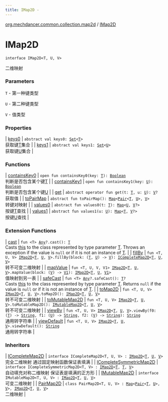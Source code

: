 ```yaml
---
title: IMap2D - 
---
```


[org.mechdancer.common.collection.map2d](../index.html) / [IMap2D](./index.html)

# IMap2D

`interface IMap2D<T, U, V>`

二维映射

### Parameters

`T` - 第一种键类型

`U` - 第二种键类型

`V` - 值类型

### Properties

| [keys0](keys0.html) | `abstract val keys0: `[`Set`](https://kotlinlang.org/api/latest/jvm/stdlib/kotlin.collections/-set/index.html)`<`[`T`](index.html#T)`>`<br>获取键[T](index.html#T)集合 |
| [keys1](keys1.html) | `abstract val keys1: `[`Set`](https://kotlinlang.org/api/latest/jvm/stdlib/kotlin.collections/-set/index.html)`<`[`U`](index.html#U)`>`<br>获取键[U](index.html#U)集合 |

### Functions

| [containsKey0](contains-key0.html) | `open fun containsKey0(key: `[`T`](index.html#T)`): `[`Boolean`](https://kotlinlang.org/api/latest/jvm/stdlib/kotlin/-boolean/index.html)<br>判断是否包含某个键[T](index.html#T) |
| [containsKey1](contains-key1.html) | `open fun containsKey1(key: `[`U`](index.html#U)`): `[`Boolean`](https://kotlinlang.org/api/latest/jvm/stdlib/kotlin/-boolean/index.html)<br>判断是否包含某个键[U](index.html#U) |
| [get](get.html) | `abstract operator fun get(t: `[`T`](index.html#T)`, u: `[`U`](index.html#U)`): `[`V`](index.html#V)`?`<br>获取值 |
| [toPairMap](to-pair-map.html) | `abstract fun toPairMap(): `[`Map`](https://kotlinlang.org/api/latest/jvm/stdlib/kotlin.collections/-map/index.html)`<`[`Pair`](https://kotlinlang.org/api/latest/jvm/stdlib/kotlin/-pair/index.html)`<`[`T`](index.html#T)`, `[`U`](index.html#U)`>, `[`V`](index.html#V)`>`<br>转键对映射 |
| [values0](values0.html) | `abstract fun values0(t: `[`T`](index.html#T)`): `[`Map`](https://kotlinlang.org/api/latest/jvm/stdlib/kotlin.collections/-map/index.html)`<`[`U`](index.html#U)`, `[`V`](index.html#V)`?>`<br>按键[T](index.html#T)查找 |
| [values1](values1.html) | `abstract fun values1(u: `[`U`](index.html#U)`): `[`Map`](https://kotlinlang.org/api/latest/jvm/stdlib/kotlin.collections/-map/index.html)`<`[`T`](index.html#T)`, `[`V`](index.html#V)`?>`<br>按键[U](index.html#U)查找 |

### Extension Functions

| [cast](../../org.mechdancer.common.extension/kotlin.-any/cast.html) | `fun <T> `[`Any`](https://kotlinlang.org/api/latest/jvm/stdlib/kotlin/-any/index.html)`?.cast(): `[`T`](../../org.mechdancer.common.extension/kotlin.-any/cast.html#T)<br>Casts [this](../../org.mechdancer.common.extension/kotlin.-any/cast/-this-.html) to the class represented by type parameter [T](../../org.mechdancer.common.extension/kotlin.-any/cast.html#T). Throws an exception if the value is `null` or if it is not an instance of [T](../../org.mechdancer.common.extension/kotlin.-any/cast.html#T). |
| [fillBy](../fill-by.html) | `fun <T, U, V> `[`IMap2D`](./index.html)`<`[`T`](../fill-by.html#T)`, `[`U`](../fill-by.html#U)`, `[`V`](../fill-by.html#V)`>.fillBy(block: (`[`T`](../fill-by.html#T)`, `[`U`](../fill-by.html#U)`) -> `[`V`](../fill-by.html#V)`): `[`ICompleteMap2D`](../-i-complete-map2-d/index.html)`<`[`T`](../fill-by.html#T)`, `[`U`](../fill-by.html#U)`, `[`V`](../fill-by.html#V)`>`<br>转不可变二维映射 |
| [mapValue](../map-value.html) | `fun <T, U, V, V1> `[`IMap2D`](./index.html)`<`[`T`](../map-value.html#T)`, `[`U`](../map-value.html#U)`, `[`V`](../map-value.html#V)`>.mapValue(block: (`[`V`](../map-value.html#V)`) -> `[`V1`](../map-value.html#V1)`): `[`IMap2D`](./index.html)`<`[`T`](../map-value.html#T)`, `[`U`](../map-value.html#U)`, `[`V1`](../map-value.html#V1)`>`<br>值映射到另一表 |
| [safeCast](../../org.mechdancer.common.extension/kotlin.-any/safe-cast.html) | `fun <T> `[`Any`](https://kotlinlang.org/api/latest/jvm/stdlib/kotlin/-any/index.html)`?.safeCast(): `[`T`](../../org.mechdancer.common.extension/kotlin.-any/safe-cast.html#T)`?`<br>Casts [this](../../org.mechdancer.common.extension/kotlin.-any/safe-cast/-this-.html) to the class represented by type parameter [T](../../org.mechdancer.common.extension/kotlin.-any/safe-cast.html#T). Returns `null` if the value is `null` or if it is not an instance of [T](../../org.mechdancer.common.extension/kotlin.-any/safe-cast.html#T). |
| [toMap2D](../to-map2-d.html) | `fun <T, U, V> `[`IMap2D`](./index.html)`<`[`T`](../to-map2-d.html#T)`, `[`U`](../to-map2-d.html#U)`, `[`V`](../to-map2-d.html#V)`>.toMap2D(): `[`IMap2D`](./index.html)`<`[`T`](../to-map2-d.html#T)`, `[`U`](../to-map2-d.html#U)`, `[`V`](../to-map2-d.html#V)`>`<br>转不可变二维映射 |
| [toMutableMap2D](../to-mutable-map2-d.html) | `fun <T, U, V> `[`IMap2D`](./index.html)`<`[`T`](../to-mutable-map2-d.html#T)`, `[`U`](../to-mutable-map2-d.html#U)`, `[`V`](../to-mutable-map2-d.html#V)`>.toMutableMap2D(): `[`IMutableMap2D`](../-i-mutable-map2-d/index.html)`<`[`T`](../to-mutable-map2-d.html#T)`, `[`U`](../to-mutable-map2-d.html#U)`, `[`V`](../to-mutable-map2-d.html#V)`>`<br>转不可变二维映射 |
| [viewBy](../view-by.html) | `fun <T, U, V> `[`IMap2D`](./index.html)`<`[`T`](../view-by.html#T)`, `[`U`](../view-by.html#U)`, `[`V`](../view-by.html#V)`>.viewBy(f0: (`[`T`](../view-by.html#T)`) -> `[`String`](https://kotlinlang.org/api/latest/jvm/stdlib/kotlin/-string/index.html)`, f1: (`[`U`](../view-by.html#U)`) -> `[`String`](https://kotlinlang.org/api/latest/jvm/stdlib/kotlin/-string/index.html)`, f2: (`[`V`](../view-by.html#V)`) -> `[`String`](https://kotlinlang.org/api/latest/jvm/stdlib/kotlin/-string/index.html)`): `[`String`](https://kotlinlang.org/api/latest/jvm/stdlib/kotlin/-string/index.html)<br>通用转字符串 |
| [viewDefault](../view-default.html) | `fun <T, U, V> `[`IMap2D`](./index.html)`<`[`T`](../view-default.html#T)`, `[`U`](../view-default.html#U)`, `[`V`](../view-default.html#V)`>.viewDefault(): `[`String`](https://kotlinlang.org/api/latest/jvm/stdlib/kotlin/-string/index.html)<br>通用转字符串 |

### Inheritors

| [ICompleteMap2D](../-i-complete-map2-d/index.html) | `interface ICompleteMap2D<T, U, V> : `[`IMap2D`](./index.html)`<`[`T`](../-i-complete-map2-d/index.html#T)`, `[`U`](../-i-complete-map2-d/index.html#U)`, `[`V`](../-i-complete-map2-d/index.html#V)`>`<br>完全二维映射 通过固定映射函数保证表填满 |
| [ICompleteSymmetricMap2D](../-i-complete-symmetric-map2-d/index.html) | `interface ICompleteSymmetricMap2D<T, V> : `[`IMap2D`](./index.html)`<`[`T`](../-i-complete-symmetric-map2-d/index.html#T)`, `[`T`](../-i-complete-symmetric-map2-d/index.html#T)`, `[`V`](../-i-complete-symmetric-map2-d/index.html#V)`>`<br>自动填充对称二维映射 保证表是填满的正方形 |
| [IMutableMap2D](../-i-mutable-map2-d/index.html) | `interface IMutableMap2D<T, U, V> : `[`IMap2D`](./index.html)`<`[`T`](../-i-mutable-map2-d/index.html#T)`, `[`U`](../-i-mutable-map2-d/index.html#U)`, `[`V`](../-i-mutable-map2-d/index.html#V)`>`<br>可变二维映射 |
| [PairMap2D](../-pair-map2-d/index.html) | `class PairMap2D<T, U, V> : `[`Map`](https://kotlinlang.org/api/latest/jvm/stdlib/kotlin.collections/-map/index.html)`<`[`Pair`](https://kotlinlang.org/api/latest/jvm/stdlib/kotlin/-pair/index.html)`<`[`T`](../-pair-map2-d/index.html#T)`, `[`U`](../-pair-map2-d/index.html#U)`>, `[`V`](../-pair-map2-d/index.html#V)`>, `[`IMap2D`](./index.html)`<`[`T`](../-pair-map2-d/index.html#T)`, `[`U`](../-pair-map2-d/index.html#U)`, `[`V`](../-pair-map2-d/index.html#V)`>`<br>二维映射 |

